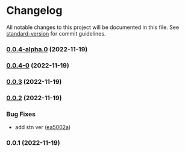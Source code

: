 # Changelog

All notable changes to this project will be documented in this file. See [standard-version](https://github.com/conventional-changelog/standard-version) for commit guidelines.

### [0.0.4-alpha.0](https://github.com/ibadullaev-inc4/nestjs-telegram-bot/compare/v0.0.4-0...v0.0.4-alpha.0) (2022-11-19)

### [0.0.4-0](https://github.com/ibadullaev-inc4/nestjs-telegram-bot/compare/v0.0.3...v0.0.4-0) (2022-11-19)

### [0.0.3](https://github.com/ibadullaev-inc4/nestjs-telegram-bot/compare/v0.0.2...v0.0.3) (2022-11-19)

### [0.0.2](https://github.com/ibadullaev-inc4/nestjs-telegram-bot/compare/v0.0.1...v0.0.2) (2022-11-19)


### Bug Fixes

* add stn ver ([ea5002a](https://github.com/ibadullaev-inc4/nestjs-telegram-bot/commit/ea5002a0ed98111142f90a2435b19d6f60f98da9))

### 0.0.1 (2022-11-19)
